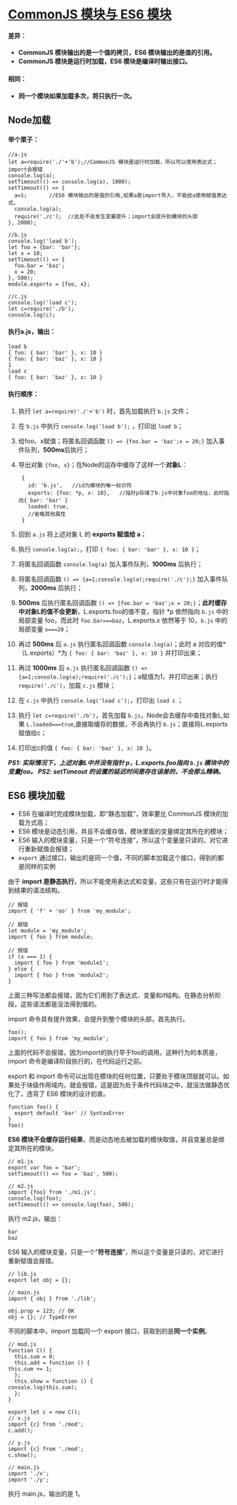 # [CommonJS 模块与 ES6 模块](http://es6.ruanyifeng.com/#docs/module "阮一峰ES6") #

#### 差异： ####

- **CommonJS 模块输出的是一个值的拷贝，ES6 模块输出的是值的引用。**
- **CommonJS 模块是运行时加载，ES6 模块是编译时输出接口。**

#### 相同： ####

- **同一个模块如果加载多次，将只执行一次。**

## Node加载 ##

#### 举个栗子： ####

	//a.js
	let a=require('./'+'b');//CommonJS 模块是运行时加载，所以可以使用表达式；import会报错
	console.log(a);
	setTimeout(() => console.log(a), 1000);
	setTimeout(() => {
	  a=1;       //ES6 模块输出的是值的引用,如果a是import导入，不能给a使用赋值表达式。
	  console.log(a);
	  require('./c');  //此处不会发生变量提升；import会提升到模块的头部
	}, 2000);
	
	//b.js
	console.log('load b');
	let foo = {bar: 'bar'};
	let x = 10;
	setTimeout(() => {
	  foo.bar = 'baz';
	  x = 20;
	}, 500);
	module.exports = {foo, x};
	
	//c.js
	console.log('load c');
	let c=require('./b');
	console.log(c);

#### 执行a.js，输出： ####

	load b
	{ foo: { bar: 'bar' }, x: 10 }
	{ foo: { bar: 'baz' }, x: 10 }
	1
	load c
	{ foo: { bar: 'baz' }, x: 10 }

#### 执行顺序： ####

1. 执行 `let a=require('./'+'b')` 时，首先加载执行 `b.js` 文件；
1. 在 `b.js` 中执行 `console.log('load b');` ，打印出 `load b`；
1. 给foo、x赋值；将匿名回调函数 `() => {foo.bar = 'baz';x = 20;}` 加入事件队列，**500ms**后执行；
1. 导出对象 `{foo, x}`；在Node的运存中缓存了这样一个**对象L**：

	    {
	      id: 'b.js',   //id为模块的唯一标识符
	      exports: {foo: *p, x: 10},   //指针p存储了b.js中对象foo的地址，此时指向{ bar: 'bar' }
	      loaded: true,
	      //省略其他属性
	    }
1. 回到 `a.js` 将上述对象 L 的 **exports 赋值给 a**；
2. 执行 `console.log(a);`，打印 `{ foo: { bar: 'bar' }, x: 10 }`；
3. 将匿名回调函数 `console.log(a)` 加入事件队列，**1000ms** 后执行；
4. 将匿名回调函数 `() => {a=1;console.log(a);require('./c');}` 加入事件队列，**2000ms** 后执行；
5. **500ms** 后执行匿名回调函数 `() => {foo.bar = 'baz';x = 20;}`；**此时缓存中对象L的值不会更新**，L.exports.foo的值不变，指针 *p 依然指向 `b.js` 中的局部变量 foo，而此时 `foo.bar===baz`，L.exports.x 依然等于 10，`b.js` 中的局部变量 `x===20`；
6. 再过 **500ms** 后 `a.js` 执行匿名回调函数 `console.log(a)`；此时 a 对应的值*（L.exports）*为 `{ foo: { bar: 'baz' }, x: 10 }` 并打印出来；
7. 再过 **1000ms** 后 `a.js` 执行匿名回调函数 `() => {a=1;console.log(a);require('./c');}`；a赋值为1，并打印出来；执行 `require('./c')`，加载 `c.js` 模块；
8. 在 `c.js` 中执行 `console.log('load c');`，打印出 `load c` ；
9. 执行 `let c=require('./b')`，首先加载 `b.js`，Node会去缓存中查找对象L,如果 `L.loaded===true`,直接取缓存的数据，不会再执行 `b.js`；直接将L.exports赋值给c；
10. 打印出c的值 `{ foo: { bar: 'baz' }, x: 10 }`。

***PS1: 实际情况下，上述对象L中并没有指针 p，L.exports.foo指向 `b.js` 模块中的变量foo。
PS2: setTimeout 的设置的延迟时间是存在误差的，不会那么精确。***
 
## ES6 模块加载 ##

- ES6 在编译时完成模块加载，即“静态加载”，效率要比 CommonJS 模块的加载方式高；
- ES6 模块是动态引用，并且不会缓存值，模块里面的变量绑定其所在的模块；
- ES6 输入的模块变量，只是一个“符号连接”，所以这个变量是只读的，对它进行重新赋值会报错；
- `export` 通过接口，输出的是同一个值，不同的脚本加载这个接口，得到的都是同样的实例

由于 **import 是静态执行**，所以不能使用表达式和变量，这些只有在运行时才能得到结果的语法结构。

	// 报错
	import { 'f' + 'oo' } from 'my_module';
	
	// 报错
	let module = 'my_module';
	import { foo } from module;
	
	// 报错
	if (x === 1) {
	  import { foo } from 'module1';
	} else {
	  import { foo } from 'module2';
	}

上面三种写法都会报错，因为它们用到了表达式、变量和if结构。在静态分析阶段，这些语法都是没法得到值的。

import 命令具有提升效果，会提升到整个模块的头部，首先执行。

    foo();
    import { foo } from 'my_module';

上面的代码不会报错，因为import的执行早于foo的调用。这种行为的本质是，import 命令是编译阶段执行的，在代码运行之前。

export 和 import 命令可以出现在模块的任何位置，只要处于模块顶层就可以。如果处于块级作用域内，就会报错，这是因为处于条件代码块之中，就没法做静态优化了，违背了 ES6 模块的设计初衷。

    function foo() {
      export default 'bar' // SyntaxError
    }
    foo()

**ES6 模块不会缓存运行结果**，而是动态地去被加载的模块取值，并且变量总是绑定其所在的模块。

    // m1.js
    export var foo = 'bar';
    setTimeout(() => foo = 'baz', 500);
    
    // m2.js
    import {foo} from './m1.js';
    console.log(foo);
    setTimeout(() => console.log(foo), 500);

执行 m2.js，输出：

    bar
    baz

ES6 输入的模块变量，只是一个“**符号连接**”，所以这个变量是只读的，对它进行重新赋值会报错。

    // lib.js
    export let obj = {};
    
    // main.js
    import { obj } from './lib';
    
    obj.prop = 123; // OK
    obj = {}; // TypeError

不同的脚本中，import 加载同一个 export 接口，获取到的是**同一个实例**。

    // mod.js
    function C() {
      this.sum = 0;
      this.add = function () {
    this.sum += 1;
      };
      this.show = function () {
    console.log(this.sum);
      };
    }
    
    export let c = new C();
    // x.js
    import {c} from './mod';
    c.add();
    
    // y.js
    import {c} from './mod';
    c.show();
    
    // main.js
    import './x';
    import './y';

执行 main.js，输出的是 1。




